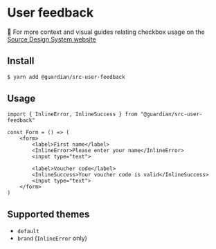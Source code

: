 # User feedback

📣 For more context and visual guides relating checkbox usage on the [Source Design System website](https://www.theguardian.design/2a1e5182b/p/108ed3--user-feedback/b/3803b4)

## Install

```sh
$ yarn add @guardian/src-user-feedback
```

## Usage

```tsx
import { InlineError, InlineSuccess } from "@guardian/src-user-feedback"

const Form = () => (
    <form>
        <label>First name</label>
        <InlineError>Please enter your name</InlineError>
        <input type="text">

        <label>Voucher code</label>
        <InlineSuccess>Your voucher code is valid</InlineSuccess>
        <input type="text">
    </form>
)
```

## Supported themes

-   `default`
-   `brand` (`InlineError` only)
